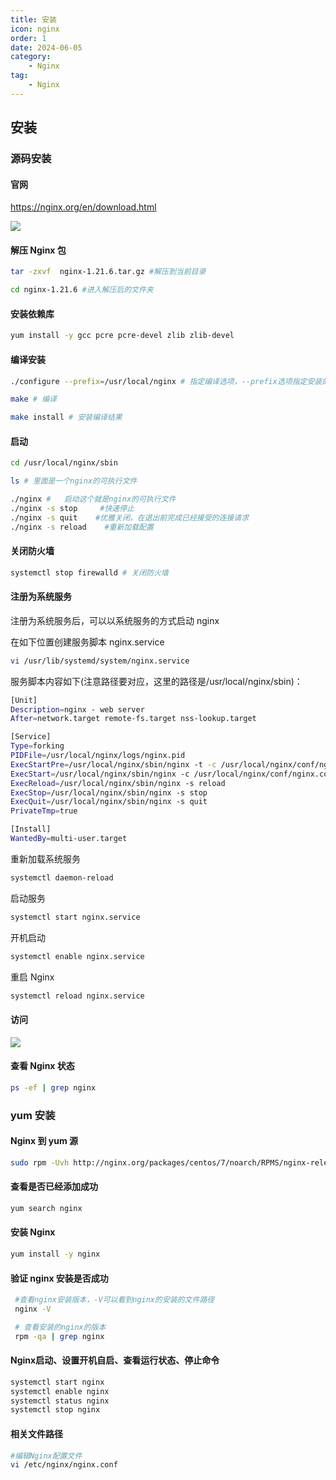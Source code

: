 ```yaml
---
title: 安装
icon: nginx
order: 1
date: 2024-06-05
category:
    - Nginx
tag:
    - Nginx
---
```


## 安装

### 源码安装

#### 官网

<https://nginx.org/en/download.html>

![ ](/img/study/nginx/nginx.png)

#### 解压 Nginx 包

```bash
tar -zxvf  nginx-1.21.6.tar.gz #解压到当前目录

cd nginx-1.21.6 #进入解压后的文件夹
```

#### 安装依赖库

```bash
yum install -y gcc pcre pcre-devel zlib zlib-devel
```

#### 编译安装

```bash
./configure --prefix=/usr/local/nginx # 指定编译选项，--prefix选项指定安装的目录

make # 编译

make install # 安装编译结果
```

#### 启动

```bash
cd /usr/local/nginx/sbin

ls # 里面是一个nginx的可执行文件

./nginx #   启动这个就是nginx的可执行文件
./nginx -s stop     #快速停止
./nginx -s quit    #优雅关闭，在退出前完成已经接受的连接请求
./nginx -s reload    #重新加载配置
```

#### 关闭防火墙

```bash
systemctl stop firewalld # 关闭防火墙
```

#### 注册为系统服务

注册为系统服务后，可以以系统服务的方式启动 nginx

在如下位置创建服务脚本 nginx.service

```bash
vi /usr/lib/systemd/system/nginx.service
```

服务脚本内容如下(注意路径要对应，这里的路径是/usr/local/nginx/sbin)：

```bash
[Unit]
Description=nginx - web server
After=network.target remote-fs.target nss-lookup.target

[Service]
Type=forking
PIDFile=/usr/local/nginx/logs/nginx.pid
ExecStartPre=/usr/local/nginx/sbin/nginx -t -c /usr/local/nginx/conf/nginx.conf
ExecStart=/usr/local/nginx/sbin/nginx -c /usr/local/nginx/conf/nginx.conf
ExecReload=/usr/local/nginx/sbin/nginx -s reload
ExecStop=/usr/local/nginx/sbin/nginx -s stop
ExecQuit=/usr/local/nginx/sbin/nginx -s quit
PrivateTmp=true

[Install]
WantedBy=multi-user.target
```

重新加载系统服务

```bash
systemctl daemon-reload
```

启动服务

```bash
systemctl start nginx.service
```

开机启动

```bash
systemctl enable nginx.service
```

重启 Nginx

```bash
systemctl reload nginx.service
```

#### 访问

![ ](/img/study/nginx/nginx1.png)

#### 查看 Nginx 状态

```bash
ps -ef | grep nginx
```

### yum 安装

#### Nginx 到 yum 源

```bash
sudo rpm -Uvh http://nginx.org/packages/centos/7/noarch/RPMS/nginx-release-centos-7-0.el7.ngx.noarch.rpm
```

#### 查看是否已经添加成功

```bash
yum search nginx
```

#### 安装 Nginx

```bash
yum install -y nginx
```

#### 验证 nginx 安装是否成功

```bash
 #查看nginx安装版本，-V可以看到nginx的安装的文件路径
 nginx -V

 # 查看安装的nginx的版本
 rpm -qa | grep nginx
```

#### Nginx启动、设置开机自启、查看运行状态、停止命令

```bash
systemctl start nginx
systemctl enable nginx
systemctl status nginx
systemctl stop nginx
```

#### 相关文件路径

```bash
#编辑Nginx配置文件
vi /etc/nginx/nginx.conf
```
